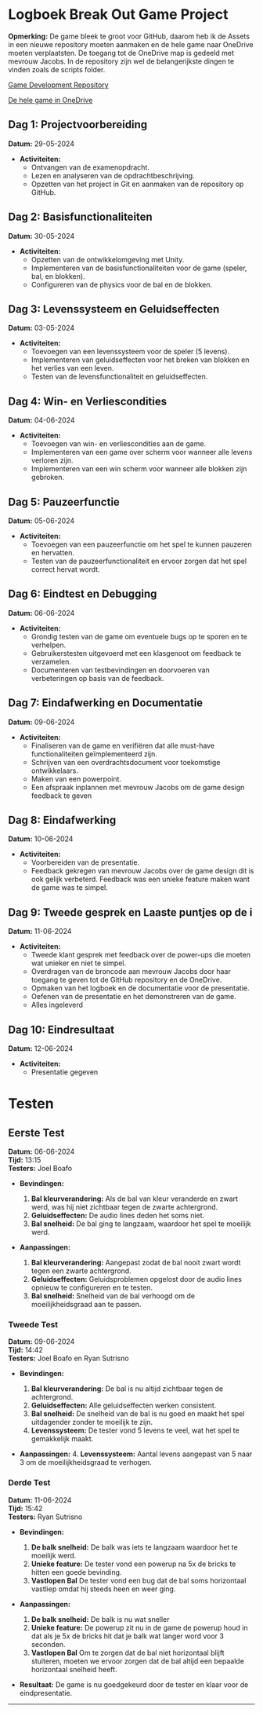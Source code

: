 # Logboek Break Out Game Project

**Opmerking:** De game bleek te groot voor GitHub, daarom heb ik de Assets in een nieuwe repository moeten aanmaken en de hele game naar OneDrive moeten verplaatsten. De toegang tot de OneDrive map is gedeeld met mevrouw Jacobs. In de repository zijn wel de belangerijkste dingen te vinden zoals de scripts folder.

[Game Development Repository](https://github.com/LorenzGirgis/Game-Development)

[De hele game in OneDrive](https://1drv.ms/f/s!AhOoH46JFhBXcBBMcjo1OUEuE18?e=NUO21p)


## Dag 1: Projectvoorbereiding
**Datum:** 29-05-2024

- **Activiteiten:**
  - Ontvangen van de examenopdracht.
  - Lezen en analyseren van de opdrachtbeschrijving.
  - Opzetten van het project in Git en aanmaken van de repository op GitHub.


## Dag 2: Basisfunctionaliteiten
**Datum:** 30-05-2024

- **Activiteiten:**
  - Opzetten van de ontwikkelomgeving met Unity.
  - Implementeren van de basisfunctionaliteiten voor de game (speler, bal, en blokken).
  - Configureren van de physics voor de bal en de blokken.

## Dag 3: Levenssysteem en Geluidseffecten
**Datum:** 03-05-2024

- **Activiteiten:**
  - Toevoegen van een levenssysteem voor de speler (5 levens).
  - Implementeren van geluidseffecten voor het breken van blokken en het verlies van een leven.
  - Testen van de levensfunctionaliteit en geluidseffecten.


## Dag 4: Win- en Verliescondities
**Datum:** 04-06-2024

- **Activiteiten:**
  - Toevoegen van win- en verliescondities aan de game.
  - Implementeren van een game over scherm voor wanneer alle levens verloren zijn.
  - Implementeren van een win scherm voor wanneer alle blokken zijn gebroken.


## Dag 5: Pauzeerfunctie
**Datum:** 05-06-2024

- **Activiteiten:**
  - Toevoegen van een pauzeerfunctie om het spel te kunnen pauzeren en hervatten.
  - Testen van de pauzeerfunctionaliteit en ervoor zorgen dat het spel correct hervat wordt.

## Dag 6: Eindtest en Debugging
**Datum:** 06-06-2024

- **Activiteiten:**
  - Grondig testen van de game om eventuele bugs op te sporen en te verhelpen.
  - Gebruikerstesten uitgevoerd met een klasgenoot om feedback te verzamelen.
  - Documenteren van testbevindingen en doorvoeren van verbeteringen op basis van de feedback.


## Dag 7: Eindafwerking en Documentatie
**Datum:** 09-06-2024

- **Activiteiten:**
  - Finaliseren van de game en verifiëren dat alle must-have functionaliteiten geïmplementeerd zijn.
  - Schrijven van een overdrachtsdocument voor toekomstige ontwikkelaars.
  - Maken van een powerpoint.
  - Een afspraak inplannen met mevrouw Jacobs om de game design feedback te geven

## Dag 8: Eindafwerking
**Datum:** 10-06-2024

- **Activiteiten:**
  - Voorbereiden van de presentatie.
  - Feedback gekregen van mevrouw Jacobs over de game design dit is ook gelijk verbeterd. Feedback was een unieke feature maken want de game was te simpel.


## Dag 9: Tweede gesprek en Laaste puntjes op de i
**Datum:** 11-06-2024

- **Activiteiten:**
  - Tweede klant gesprek met feedback over de power-ups die moeten wat unieker en niet te simpel.
  - Overdragen van de broncode aan mevrouw Jacobs door haar toegang te geven tot de GitHub repository en de OneDrive.
  - Opmaken van het logboek en de documentatie voor de presentatie.
  - Oefenen van de presentatie en het demonstreren van de game.
  - Alles ingeleverd

## Dag 10: Eindresultaat
**Datum:** 12-06-2024

- **Activiteiten:**
  - Presentatie gegeven
# Testen
## Eerste Test
**Datum:** 06-06-2024  
**Tijd:** 13:15  
**Testers:** Joel Boafo


- **Bevindingen:**
  1. **Bal kleurverandering:** Als de bal van kleur veranderde en zwart werd, was hij niet zichtbaar tegen de zwarte achtergrond.
  2. **Geluidseffecten:** De audio lines deden het soms niet.
  3. **Bal snelheid:** De bal ging te langzaam, waardoor het spel te moeilijk werd.

- **Aanpassingen:**
  1. **Bal kleurverandering:** Aangepast zodat de bal nooit zwart wordt tegen een zwarte achtergrond.
  2. **Geluidseffecten:** Geluidsproblemen opgelost door de audio lines opnieuw te configureren en te testen.
  3. **Bal snelheid:** Snelheid van de bal verhoogd om de moeilijkheidsgraad aan te passen.


### Tweede Test
**Datum:** 09-06-2024  
**Tijd:** 14:42  
**Testers:** Joel Boafo en Ryan Sutrisno


- **Bevindingen:**
  1. **Bal kleurverandering:** De bal is nu altijd zichtbaar tegen de achtergrond.
  2. **Geluidseffecten:** Alle geluidseffecten werken consistent.
  3. **Bal snelheid:** De snelheid van de bal is nu goed en maakt het spel uitdagender zonder te moeilijk te zijn.
  4. **Levenssysteem:** De tester vond 5 levens te veel, wat het spel te gemakkelijk maakt.

- **Aanpassingen:**
  4. **Levenssysteem:** Aantal levens aangepast van 5 naar 3 om de moeilijkheidsgraad te verhogen.

### Derde Test
**Datum:** 11-06-2024  
**Tijd:** 15:42  
**Testers:** Ryan Sutrisno


- **Bevindingen:**
  1. **De balk snelheid:** De balk was iets te langzaam waardoor het te moeilijk werd.
  2. **Unieke feature:** De tester vond een powerup na 5x de bricks te hitten een goede bevinding.
  3. **Vastlopen Bal** De tester vond een bug dat de bal soms horizontaal vastliep omdat hij steeds heen en weer ging.

- **Aanpassingen:**
  1. **De balk snelheid:** De balk is nu wat sneller
  2. **Unieke feature:** De powerup zit nu in de game de powerup houd in dat als je 5x de bricks hit dat je balk wat langer word voor 3 seconden.
    3. **Vastlopen Bal** Om te zorgen dat de bal niet horizontaal blijft stuiteren, moeten we ervoor zorgen dat de bal altijd een bepaalde horizontaal snelheid heeft. 



- **Resultaat:** De game is nu goedgekeurd door de tester en klaar voor de eindpresentatie.

---